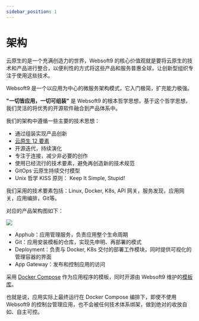 ```yaml
---
sidebar_position: 1
---
```


# 架构

云原生的是一个充满创造力的世界，Websoft9 的核心价值观就是要将云原生的技术和产品进行整合，以便利性的方式将这些产品和服务普惠全球，让创新型组织专注于使用这些技术。

Websoft9 是一个以应用为中心的微服务架构模式，它入门极简，扩充能力极强。  

**"一切皆应用，一切可组装"** 是 Websoft9 的根本哲学思想，基于这个哲学思想，我们灵活的将优秀的开源软件融合到产品体系中。  

我们的架构中遵循一些主要的技术思想：

- 通过组装实现产品创新
- [云原生 12 要素](https://12factor.net/zh_cn/)
- 开源迭代，持续演化
- 专注于连接，减少非必要的创作
- 使用已经流行的技术要素，避免再创造新的技术规范
- GitOps 云原生持续交付模型
- Unix 哲学 KISS 原则： Keep It Simple, Stupid!

我们采用的技术要素包括：Linux, Docker, K8s, API 网关，服务发现，应用网关，应用编排，Git等。  

对应的产品架构图如下：  

![](https://libs.websoft9.com/Websoft9/DocsPicture/zh/websoft9/websoft9-architecture.png)


- Apphub：应用管理服务，负责应用整个生命周期
- Git：应用安装模板的仓库，实现先申明、再部署的模式
- Deployment：负责与 Docker, K8s 交付的部署工作模块，同时提供可视化的管理容器的界面
- App Gateway：发布和控制应用的访问

采用 [Docker Compose](https://docs.docker.com/compose/) 作为应用程序的模板，同时开源由 Websoft9 维护的[模板库](https://github.com/Websoft9/docker-library)。

也就是说，应用实际上最终运行在 Docker Compose 编排下，即使不使用 Websoft9 的控制台管理应用，也不会被任何技术体系绑架，做到绝对的收放自如、自主可控。  
